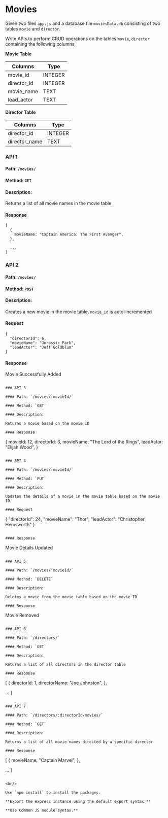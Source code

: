 # Movies

Given two files `app.js` and a database file `moviesData.db` consisting of two tables `movie` and `director`.

Write APIs to perform CRUD operations on the tables `movie`, `director` containing the following columns,

**Movie Table**

| Columns     | Type    |
| ----------- | ------- |
| movie_id    | INTEGER |
| director_id | INTEGER |
| movie_name  | TEXT    |
| lead_actor  | TEXT    |

**Director Table**

| Columns       | Type    |
| ------------- | ------- |
| director_id   | INTEGER |
| director_name | TEXT    |

### API 1

#### Path: `/movies/`

#### Method: `GET`

#### Description:

Returns a list of all movie names in the movie table

#### Response

```
[
  {
    movieName: "Captain America: The First Avenger",
  },

  ...
]
```

### API 2

#### Path: `/movies/`

#### Method: `POST`

#### Description:

Creates a new movie in the movie table. `movie_id` is auto-incremented

#### Request

```
{
  "directorId": 6,
  "movieName": "Jurassic Park",
  "leadActor": "Jeff Goldblum"
}
```

#### Response

Movie Successfully Added

```

### API 3

#### Path: `/movies/:movieId/`

#### Method: `GET`

#### Description:

Returns a movie based on the movie ID

#### Response

```

{
movieId: 12,
directorId: 3,
movieName: "The Lord of the Rings",
leadActor: "Elijah Wood",
}

```

### API 4

#### Path: `/movies/:movieId/`

#### Method: `PUT`

#### Description:

Updates the details of a movie in the movie table based on the movie ID

#### Request

```

{
"directorId": 24,
"movieName": "Thor",
"leadActor": "Christopher Hemsworth"
}

```

#### Response

```

Movie Details Updated

```

### API 5

#### Path: `/movies/:movieId/`

#### Method: `DELETE`

#### Description:

Deletes a movie from the movie table based on the movie ID

#### Response

```

Movie Removed

```

### API 6

#### Path: `/directors/`

#### Method: `GET`

#### Description:

Returns a list of all directors in the director table

#### Response

```

[
{
directorId: 1,
directorName: "Joe Johnston",
},

...
]

```

### API 7

#### Path: `/directors/:directorId/movies/`

#### Method: `GET`

#### Description:

Returns a list of all movie names directed by a specific director

#### Response

```

[
{
movieName: "Captain Marvel",
},

...
]

```

<br/>

Use `npm install` to install the packages.

**Export the express instance using the default export syntax.**

**Use Common JS module syntax.**
```

